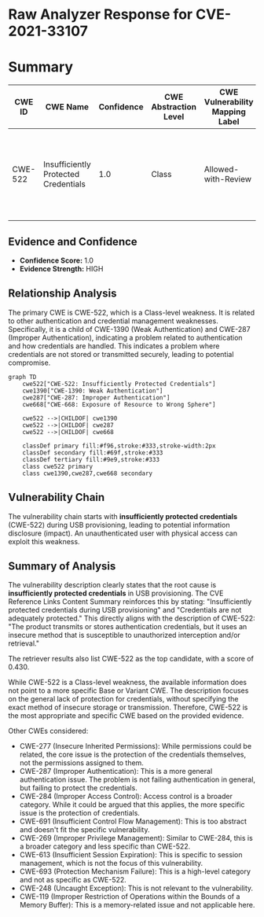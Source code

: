 # Raw Analyzer Response for CVE-2021-33107

# Summary
| CWE ID | CWE Name | Confidence | CWE Abstraction Level | CWE Vulnerability Mapping Label | CWE-Vulnerability Mapping Notes |
|---|---|---|---|---|---|
| CWE-522 | Insufficiently Protected Credentials | 1.0 | Class | Allowed-with-Review | The primary weakness is that credentials are not adequately protected during USB provisioning. |

## Evidence and Confidence

*   **Confidence Score:** 1.0
*   **Evidence Strength:** HIGH

## Relationship Analysis
The primary CWE is CWE-522, which is a Class-level weakness. It is related to other authentication and credential management weaknesses. Specifically, it is a child of CWE-1390 (Weak Authentication) and CWE-287 (Improper Authentication), indicating a problem related to authentication and how credentials are handled. This indicates a problem where credentials are not stored or transmitted securely, leading to potential compromise.

```mermaid
graph TD
    cwe522["CWE-522: Insufficiently Protected Credentials"]
    cwe1390["CWE-1390: Weak Authentication"]
    cwe287["CWE-287: Improper Authentication"]
    cwe668["CWE-668: Exposure of Resource to Wrong Sphere"]

    cwe522 -->|CHILDOF| cwe1390
    cwe522 -->|CHILDOF| cwe287
    cwe522 -->|CHILDOF| cwe668
    
    classDef primary fill:#f96,stroke:#333,stroke-width:2px
    classDef secondary fill:#69f,stroke:#333
    classDef tertiary fill:#9e9,stroke:#333
    class cwe522 primary
    class cwe1390,cwe287,cwe668 secondary
```

## Vulnerability Chain
The vulnerability chain starts with **insufficiently protected credentials** (CWE-522) during USB provisioning, leading to potential information disclosure (impact). An unauthenticated user with physical access can exploit this weakness.

## Summary of Analysis
The vulnerability description clearly states that the root cause is **insufficiently protected credentials** in USB provisioning. The CVE Reference Links Content Summary reinforces this by stating: "Insufficiently protected credentials during USB provisioning" and "Credentials are not adequately protected." This directly aligns with the description of CWE-522: "The product transmits or stores authentication credentials, but it uses an insecure method that is susceptible to unauthorized interception and/or retrieval."

The retriever results also list CWE-522 as the top candidate, with a score of 0.430.

While CWE-522 is a Class-level weakness, the available information does not point to a more specific Base or Variant CWE. The description focuses on the general lack of protection for credentials, without specifying the exact method of insecure storage or transmission. Therefore, CWE-522 is the most appropriate and specific CWE based on the provided evidence.

Other CWEs considered:

*   CWE-277 (Insecure Inherited Permissions): While permissions could be related, the core issue is the protection of the credentials themselves, not the permissions assigned to them.
*   CWE-287 (Improper Authentication): This is a more general authentication issue. The problem is not failing authentication in general, but failing to protect the credentials.
*   CWE-284 (Improper Access Control): Access control is a broader category. While it could be argued that this applies, the more specific issue is the protection of credentials.
*   CWE-691 (Insufficient Control Flow Management): This is too abstract and doesn't fit the specific vulnerability.
*   CWE-269 (Improper Privilege Management): Similar to CWE-284, this is a broader category and less specific than CWE-522.
*   CWE-613 (Insufficient Session Expiration): This is specific to session management, which is not the focus of this vulnerability.
*   CWE-693 (Protection Mechanism Failure): This is a high-level category and not as specific as CWE-522.
*   CWE-248 (Uncaught Exception): This is not relevant to the vulnerability.
*   CWE-119 (Improper Restriction of Operations within the Bounds of a Memory Buffer): This is a memory-related issue and not applicable here.